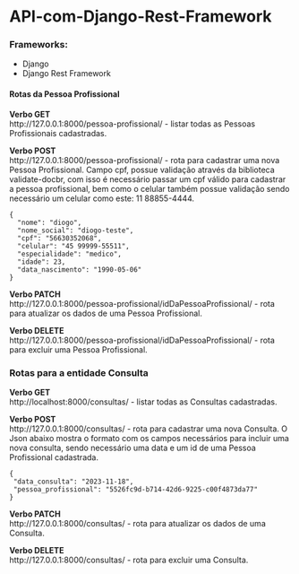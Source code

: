 # API-com-Django-Rest-Framework

<h3>Frameworks:</h3>
<ul>
  <li>Django</li>
  <li>Django Rest Framework</li>
</ul>
 <h4>Rotas da Pessoa Profissional</h4>
 <p><strong>Verbo GET</strong> <br>
   http://127.0.0.1:8000/pessoa-profissional/ - listar todas as Pessoas Profissionais cadastradas.</p>
   <p><strong>Verbo POST</strong> <br>
   http://127.0.0.1:8000/pessoa-profissional/ - rota para cadastrar uma nova Pessoa Profissional. Campo cpf, possue validação através da biblioteca validate-docbr, com isso é necessário passar um cpf válido para cadastrar a pessoa profissional, bem como o celular também possue validação sendo necessário um celular como este: 11 88855-4444.</p>
  
  
    {
      "nome": "diogo",
      "nome_social": "diogo-teste",
      "cpf": "56630352068",
      "celular": "45 99999-55511",
      "especialidade": "medico",
      "idade": 23,
      "data_nascimento": "1990-05-06"
    }

  <p><strong>Verbo PATCH</strong> <br>
   http://127.0.0.1:8000/pessoa-profissional/idDaPessoaProfissional/ -  rota para atualizar os dados de uma  Pessoa Profissional. </p>
   <p><strong>Verbo DELETE</strong> <br>
   http://127.0.0.1:8000/pessoa-profissional/idDaPessoaProfissional/ - rota para excluir uma  Pessoa Profissional. </p>

   <h3>Rotas para a entidade Consulta</h3>
  <p><strong>Verbo GET</strong> <br>
   http://localhost:8000/consultas/ - listar todas as Consultas cadastradas.</p>
    <p><strong>Verbo POST</strong> <br>
   http://127.0.0.1:8000/consultas/ - rota para cadastrar uma nova Consulta. O Json abaixo mostra o formato com os campos necessários para incluir uma nova consulta, sendo necessário uma data e um id de uma Pessoa Profissional cadastrada.</p>

   ```
  {
    "data_consulta": "2023-11-18",
    "pessoa_profissional": "5526fc9d-b714-42d6-9225-c00f4873da77"
  }
 ```

<p><strong>Verbo PATCH</strong> <br>
   http://127.0.0.1:8000/consultas/ - rota para atualizar os dados de uma Consulta. </p>
   <p><strong>Verbo DELETE</strong> <br>
   http://127.0.0.1:8000/consultas/ - rota para excluir uma Consulta. </p>
   
  
 


